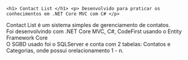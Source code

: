     <h1> Contact List </h1> <p> Desenvolvido para praticar os conhecimentos em .NET Core MVC com C# </p>
    
<p>
    Contact List é um sistema simples de gerenciamento de contatos. <br>
    Foi desenvolvindo com .NET Core MVC, C#, CodeFirst usando o Entity Framework Core <br>
    O SGBD usado foi o SQLServer e conta com 2 tabelas: Contatos e Categorias, onde possui orelacionamento 1 - n.
</p>
